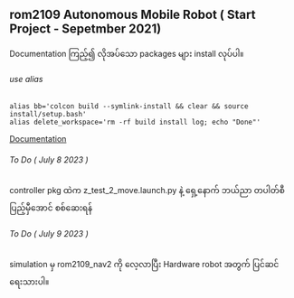 ## rom2109 Autonomous Mobile Robot ( Start Project - Sepetmber 2021)

Documentation ကြည့်၍ လိုအပ်သော packages များ install လုပ်ပါ။
###### use alias
```
alias bb='colcon build --symlink-install && clear && source install/setup.bash'
alias delete_workspace='rm -rf build install log; echo "Done"'
```
<a href="https://rom-robotics.gitbook.io/rom2109-amr-athonpyunilan/">Documentation<a>

###### To Do ( July 8 2023 )
controller pkg ထဲက z_test_2_move.launch.py နဲ့ ရှေ့နောက် ဘယ်ညာ တပါတ်စီ ပြည့်မှီအောင် စစ်ဆေးရန်


###### To Do ( July 9 2023 )
simulation မှ rom2109_nav2 ကို လေ့လာပြီး Hardware robot အတွက် ပြင်ဆင်ရေးသားပါ။


